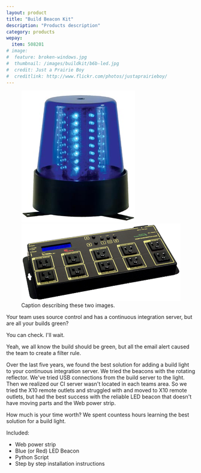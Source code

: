 ```yaml
---
layout: product
title: "Build Beacon Kit"
description: "Products description"
category: products
wepay:
  item: 508201
# image:
#  feature: broken-windows.jpg 
#  thumbnail: /images/buildkit/b6b-led.jpg
#  credit: Just a Prairie Boy 
#  creditlink: http://www.flickr.com/photos/justaprairieboy/
--- 
```

<figure class="half">
	<img src="/images/buildkit/b6b-led.jpg">
	<img src="/images/buildkit/webpowerswitch.jpg">
	<figcaption>Caption describing these two images.</figcaption>
</figure>

Your team uses source control and has a continuous integration server,
but are all your builds green?

You can check. I'll wait.

Yeah, we all know the build should be green, but all the email alert
caused the team to create a filter rule.

Over the last five years, we found the best solution for adding a build
light to your continuous integration server. We tried the beacons with
the rotating reflector. We've tried USB connections from the build
server to the light. Then we realized our CI server wasn't located in
each teams area. So we tried the X10 remote outlets and struggled with  and moved to X10 remote outlets, but had the best success
with the reliable LED beacon that doesn't have moving parts and the Web
power strip.

How much is your time worth? We spent countess hours learning the
best solution for a build light.

Included:
* Web power strip 
* Blue (or Red) LED Beacon
* Python Script
* Step by step installation instructions
